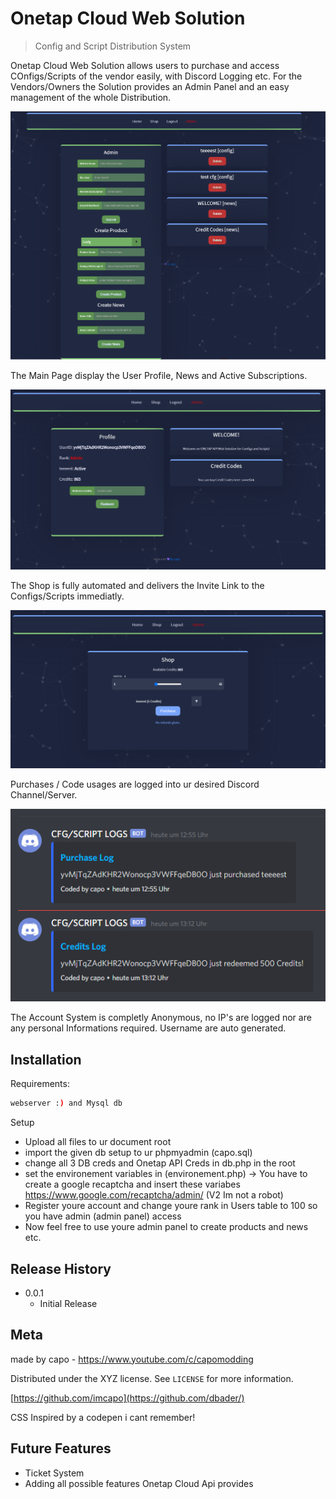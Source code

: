 # Onetap Cloud Web Solution
> Config and Script Distribution System

Onetap Cloud Web Solution allows users to purchase and access COnfigs/Scripts of the vendor easily, with Discord Logging etc.
For the Vendors/Owners the Solution provides an Admin Panel and an easy management of the whole Distribution.

![](21060b73a2d5425e54a439b73ef8c059.png)

The Main Page display the User Profile, News and Active Subscriptions.

![](495ee1f417f4e3938da58bd429e5b1f7.png)

The Shop is fully automated and delivers the Invite Link to the Configs/Scripts immediatly.

![](17e1bd28332d9d5c2ebecd32781e45f0.png)

Purchases / Code usages are logged into ur desired Discord Channel/Server.

![](d4e90258e94f0b7dcdabb90beaf9d579.png)

The Account System is completly Anonymous, no IP's are logged nor are any personal Informations required. Username are auto generated.
## Installation

Requirements:

```sh
webserver :) and Mysql db
```

Setup 
- Upload all files to ur document root
- import the given db setup to ur phpmyadmin (capo.sql)
- change all 3 DB creds and Onetap API Creds in db.php in the root
- set the environement variables in (environement.php) -> You have to create a google recaptcha and insert these variabes https://www.google.com/recaptcha/admin/ (V2 Im not a robot)
- Register youre account and change youre rank in Users table to 100 so you have admin (admin panel) access
- Now feel free to use youre admin panel to create products and news etc.

## Release History

* 0.0.1
    * Initial Release

## Meta

made by capo - https://www.youtube.com/c/capomodding

Distributed under the XYZ license. See ``LICENSE`` for more information.

[https://github.com/imcapo](https://github.com/dbader/)

CSS Inspired by a codepen i cant remember!

## Future Features
- Ticket System
- Adding all possible features Onetap Cloud Api provides

